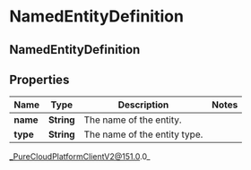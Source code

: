 # NamedEntityDefinition

## NamedEntityDefinition

## Properties

|Name | Type | Description | Notes|
|------------ | ------------- | ------------- | -------------|
| **name** | **String** | The name of the entity. | |
| **type** | **String** | The name of the entity type. | |



_PureCloudPlatformClientV2@151.0.0_
